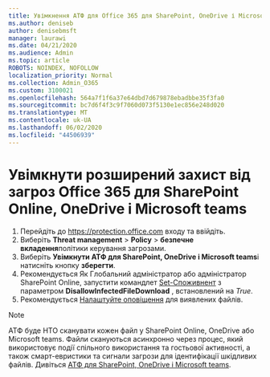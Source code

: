 ```yaml
---
title: Увімкнення АТФ для Office 365 для SharePoint, OneDrive і Microsoft teams
ms.author: deniseb
author: denisebmsft
manager: laurawi
ms.date: 04/21/2020
ms.audience: Admin
ms.topic: article
ROBOTS: NOINDEX, NOFOLLOW
localization_priority: Normal
ms.collection: Admin_O365
ms.custom: 3100021
ms.openlocfilehash: 564a7f1f6a37e64dbd7d679878ebadbbe35f3fa0
ms.sourcegitcommit: bc7d6f4f3c9f7060d073f5130e1ec856e248d020
ms.translationtype: MT
ms.contentlocale: uk-UA
ms.lasthandoff: 06/02/2020
ms.locfileid: "44506939"
---
```

# <a name="enable-office-365-advanced-threat-protection-for-sharepoint-online-onedrive-and-microsoft-teams"></a>Увімкнути розширений захист від загроз Office 365 для SharePoint Online, OneDrive і Microsoft teams

1. Перейдіть до https://protection.office.com входу та ввійдіть.
2. Виберіть **Threat management**  >  **Policy**  >  **безпечне вкладення**політики керування загрозами.
3. Виберіть **Увімкнути АТФ для SharePoint, OneDrive і Microsoft teams**і натисніть кнопку **зберегти**.
4. Рекомендується Як Глобальний адміністратор або адміністратор SharePoint Online, запустити командлет [Set-Споживнент](https://docs.microsoft.com/powershell/module/sharepoint-online/Set-SPOTenant?view=sharepoint-ps) з параметром **DisallowInfectedFileDownload** , встановлений на *True*.
5. Рекомендується [Налаштуйте оповіщення](https://docs.microsoft.com/microsoft-365/security/office-365-security/turn-on-atp-for-spo-odb-and-teams#set-up-alerts-for-detected-files) для виявлених файлів.

> [!NOTE]
> АТФ буде НТО сканувати кожен файл у SharePoint Online, OneDrive або Microsoft teams. Файли скануються асинхронно через процес, який використовує події спільного використання та гостьової активності, а також смарт-евристики та сигнали загрози для ідентифікації шкідливих файлів. Дивіться [АТФ для SharePoint, OneDrive і Microsoft teams](https://docs.microsoft.com/microsoft-365/security/office-365-security/atp-for-spo-odb-and-teams).